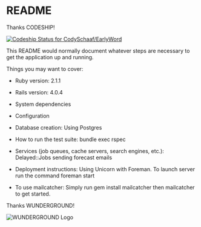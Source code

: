 README
======

Thanks CODESHIP!

[ ![Codeship Status for CodySchaaf/EarlyWord](https://www.codeship.io/projects/29e1bbe0-9d10-0131-853d-5efbb97d7440/status?branch=master)](https://www.codeship.io/projects/17877)

This README would normally document whatever steps are necessary to get the
application up and running.

Things you may want to cover:

* Ruby version: 2.1.1

* Rails version: 4.0.4

* System dependencies

* Configuration

* Database creation: Using Postgres

* How to run the test suite: bundle exec rspec

* Services (job queues, cache servers, search engines, etc.): Delayed::Jobs sending forecast emails

* Deployment instructions: Using Unicorn with Foreman. To launch server run the command foreman start

* To use mailcatcher: Simply run gem install mailcatcher then mailcatcher to get started.

Thanks WUNDERGROUND!

![WUNDERGROUND Logo](http://icons.wxug.com/logos/images/wundergroundLogo_4c_horz.jpg)